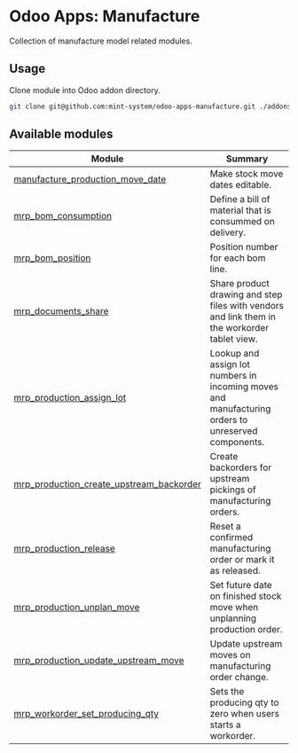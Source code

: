 # Odoo Apps: Manufacture

Collection of manufacture model related modules.

## Usage

Clone module into Odoo addon directory.

```bash
git clone git@github.com:mint-system/odoo-apps-manufacture.git ./addons/manufacture
```

## Available modules

| Module | Summary |
| --- | --- |
| [manufacture_production_move_date](manufacture_production_move_date) |         Make stock move dates editable. |
| [mrp_bom_consumption](mrp_bom_consumption) |         Define a bill of material that is consummed on delivery. |
| [mrp_bom_position](mrp_bom_position) |         Position number for each bom line. |
| [mrp_documents_share](mrp_documents_share) |         Share product drawing and step files with vendors and link them in the workorder tablet view. |
| [mrp_production_assign_lot](mrp_production_assign_lot) |         Lookup and assign lot numbers in incoming moves and manufacturing orders to unreserved components. |
| [mrp_production_create_upstream_backorder](mrp_production_create_upstream_backorder) |         Create backorders for upstream pickings of manufacturing orders. |
| [mrp_production_release](mrp_production_release) |         Reset a confirmed manufacturing order or mark it as released. |
| [mrp_production_unplan_move](mrp_production_unplan_move) |         Set future date on finished stock move when unplanning production order. |
| [mrp_production_update_upstream_move](mrp_production_update_upstream_move) |         Update upstream moves on manufacturing order change. |
| [mrp_workorder_set_producing_qty](mrp_workorder_set_producing_qty) |         Sets the producing qty to zero when users starts a workorder. |
